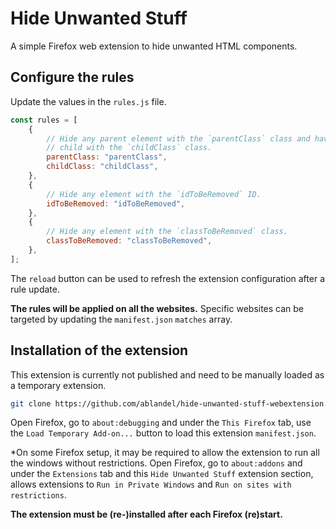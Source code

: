 # Hide Unwanted Stuff

A simple Firefox web extension to hide unwanted HTML components.

## Configure the rules

Update the values in the `rules.js` file.

```js
const rules = [
	{
		// Hide any parent element with the `parentClass` class and having a
		// child with the `childClass` class.
		parentClass: "parentClass",
		childClass: "childClass",
	},
	{
		// Hide any element with the `idToBeRemoved` ID.
		idToBeRemoved: "idToBeRemoved",
	},
	{
		// Hide any element with the `classToBeRemoved` class.
		classToBeRemoved: "classToBeRemoved",
	},
];
```

The `reload` button can be used to refresh the extension configuration after a rule update.

**The rules will be applied on all the websites.** Specific websites can be targeted by updating the `manifest.json` `matches` array.

## Installation of the extension

This extension is currently not published and need to be manually loaded as a temporary extension.

```bash
git clone https://github.com/ablandel/hide-unwanted-stuff-webextension.git
```

Open Firefox, go to `about:debugging` and under the `This Firefox` tab, use the `Load Temporary Add-on...` button to load this extension `manifest.json`.

*On some Firefox setup, it may be required to allow the extension to run all the windows without restrictions. Open Firefox, go to `about:addons` and under the `Extensions` tab and this `Hide Unwanted Stuff` extension section, allows extensions to `Run in Private Windows` and `Run on sites with restrictions`.

**The extension must be (re-)installed after each Firefox (re)start.**
